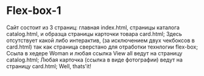 # Flex-box-1
 Сайт состоит из 3 страниц: главная index.html, страницы каталога catalog.html, и образца страницы карточки товара card.html;
 Здесь отсутствует какой либо интерактив, (за исключением двух чекбоксов в card.html) так как страница сверстано для отработки технлогии flex-box;
 Ссыла в хедере Woman и любая ссылка View all  ведут на страницу catalog.html;
 Любая карточка (ссылка в виде фотографии) ведут на страницу card.html;
 Well, thats'it!
